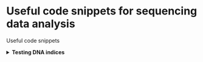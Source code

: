 # Useful code snippets for sequencing data analysis   

Useful code snippets
<details><summary><b>Testing DNA indices</b></summary>

```R
library(DNABarcodes)
library(magrittr)
library(rstudioapi)
setwd(dirname(getActiveDocumentContext()$path))

# Provide a set of barcodes (from a file or manually)
table <- read.table(file = "barcodes.txt", header = TRUE, sep = "\t", stringsAsFactors = FALSE, fill = TRUE)

# select a subset to test
barcodes <- table[["Riboseq"]]

# Hamming distance and error tolerance
analyse.barcodes(barcodes)
```

</details>

